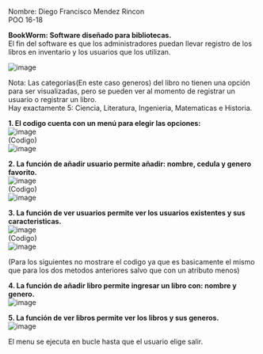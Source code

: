 Nombre: Diego Francisco Mendez Rincon  
POO 16-18  
  
**BookWorm: Software diseñado para bibliotecas.**  
El fin del software es que los administradores puedan llevar registro de los libros en inventario y los usuarios que los utilizan.  
  
![image](https://github.com/user-attachments/assets/60edafc8-5b17-4ad1-acb2-6d2fcbb7abc8)  
  
Nota: Las categorías(En este caso generos) del libro no tienen una opción para ser visualizadas, pero se pueden ver al momento de registrar un usuario o registrar un libro.  
Hay exactamente 5: Ciencia, Literatura, Ingenieria, Matematicas e Historia.  
  
**1. El codigo cuenta con un menú para elegir las opciones:**  
![image](https://github.com/user-attachments/assets/b15c8cc0-7094-4c00-9ecf-9d04b889575f)  
(Codigo)  
![image](https://github.com/user-attachments/assets/9b644f7c-2a50-4373-a860-6d483b3b8dcf)  
  
**2. La función de añadir usuario permite añadir: nombre, cedula y genero favorito.**  
![image](https://github.com/user-attachments/assets/144476e9-7936-4713-b9d0-406c29aa9405)  
(Codigo)  
![image](https://github.com/user-attachments/assets/77225b1d-13aa-4a9f-b06c-8b0f73cef3a9)  
  
**3. La función de ver usuarios permite ver los usuarios existentes y sus caracteristicas.**  
![image](https://github.com/user-attachments/assets/d5b7bc11-798c-4a38-9926-8f29378ab2d9)  
(Codigo)  
![image](https://github.com/user-attachments/assets/f1eeab6a-b9e0-4f14-bc90-cbf31df3719e)  
  
(Para los siguientes no mostrare el codigo ya que es basicamente el mismo que para los dos metodos anteriores salvo que con un atributo menos)  
  
**4. La función de añadir libro permite ingresar un libro con: nombre y genero.**  
![image](https://github.com/user-attachments/assets/a0d93da6-e0e7-4a4a-aa2d-f32549cfbb44)  
  
**5. La función de ver libros permite ver los libros y sus generos.**  
![image](https://github.com/user-attachments/assets/218cb37c-8621-4c47-afef-1537646e7918)  
  
El menu se ejecuta en bucle hasta que el usuario elige salir.  

